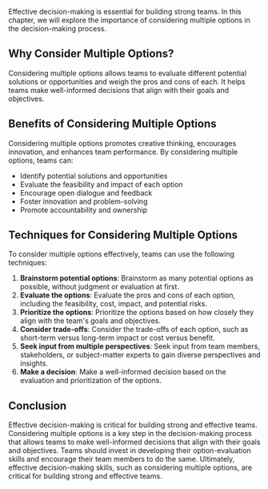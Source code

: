 

Effective decision-making is essential for building strong teams. In this chapter, we will explore the importance of considering multiple options in the decision-making process.

## Why Consider Multiple Options?

Considering multiple options allows teams to evaluate different potential solutions or opportunities and weigh the pros and cons of each. It helps teams make well-informed decisions that align with their goals and objectives.

## Benefits of Considering Multiple Options

Considering multiple options promotes creative thinking, encourages innovation, and enhances team performance. By considering multiple options, teams can:

- Identify potential solutions and opportunities
- Evaluate the feasibility and impact of each option
- Encourage open dialogue and feedback
- Foster innovation and problem-solving
- Promote accountability and ownership

## Techniques for Considering Multiple Options

To consider multiple options effectively, teams can use the following techniques:

1. **Brainstorm potential options**: Brainstorm as many potential options as possible, without judgment or evaluation at first.
2. **Evaluate the options**: Evaluate the pros and cons of each option, including the feasibility, cost, impact, and potential risks.
3. **Prioritize the options**: Prioritize the options based on how closely they align with the team's goals and objectives.
4. **Consider trade-offs**: Consider the trade-offs of each option, such as short-term versus long-term impact or cost versus benefit.
5. **Seek input from multiple perspectives**: Seek input from team members, stakeholders, or subject-matter experts to gain diverse perspectives and insights.
6. **Make a decision**: Make a well-informed decision based on the evaluation and prioritization of the options.

## Conclusion

Effective decision-making is critical for building strong and effective teams. Considering multiple options is a key step in the decision-making process that allows teams to make well-informed decisions that align with their goals and objectives. Teams should invest in developing their option-evaluation skills and encourage their team members to do the same. Ultimately, effective decision-making skills, such as considering multiple options, are critical for building strong and effective teams.
